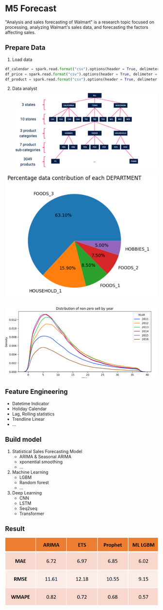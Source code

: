# M5 Forecast
"Analysis and sales forecasting of Walmart" is a research topic focused on processing, analyzing Walmart's sales data, and forecasting the factors affecting sales.
## Prepare Data
1. Load data
```python
df_calendar = spark.read.format("csv").options(header = True, delimeter = ";").load("/content/calendar.csv")
df_price = spark.read.format("csv").options(header = True, delimeter = ";").load("/content/sell_prices.csv")
df_product = spark.read.format("csv").options(header = True, delimeter = ";").load("/content/sales_train_evaluation.csv")
```
2. Data analyst
![Data Struct](data/DataStruct.png)

![Contribution](data/Contribution.png)

![Distribution](data/Distribution.png)

## Feature Engineering
* Datetime Indicator
* Holiday Calendar
* Lag, Rolling statistics
* Trendline Linear
* ...

## Build model
1. Statistical Sales Forecasting Model
   * ARIMA & Seasonal ARIMA
   * xponential smoothing
   * ...
2. Machine Learning 
   *  LGBM
   * Random forest
   * ...
3. Deep Learning
   * CNN
   * LSTM
   * Seq2seq
   * Transformer

## Result
![Result](data/Result.png)
